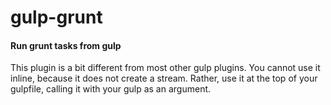 # gulp-grunt
#### Run grunt tasks from gulp
This plugin is a bit different from most other gulp plugins. You cannot use it inline, because it
does not create a stream. Rather, use it at the top of your gulpfile, calling it with your gulp as
an argument.